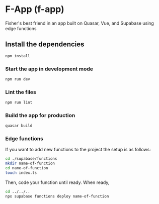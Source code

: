 # F-App (f-app)

Fisher's best friend in an app built on Quasar, Vue, and Supabase using edge functions

## Install the dependencies
```bash
npm install
```

### Start the app in development mode
```bash
npm run dev
```


### Lint the files
```bash
npm run lint
```


### Build the app for production
```bash
quasar build
```


### Edge functions
If you want to add new functions to the project the setup is as follows:
```bash
cd ./supabase/functions
mkdir name-of-function
cd name-of-function
touch index.ts
```

Then, code your function until ready.
When ready, 
```bash
cd ../../..
npx supabase functions deploy name-of-function
```
